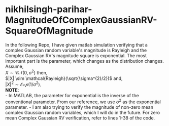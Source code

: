 # nikhilsingh-parihar-MagnitudeOfComplexGaussianRV-SquareOfMagnitude
In the following Repo, I have given matlab simulation verifying that a complex Gaussian random variable's magnitude is Rayleigh and the Complex Gaussian RV's magnitude square is exponential. The most important part is the parameter, which changes as the distribution changes.
Assume,  
      $X \sim \mathcal{CN}(0,\sigma^2)$ then,  
      $|X| \sim \mathcal{Rayleigh}(\sqrt{\sigma^{2}/2})$ and,  
      $|X|^2 \sim \mathcal{Exp}(1/\sigma^{2})$.  
      **NOTE**:  
      - In MATLAB, the parameter for exponential is the inverse of the conventional parameter. From our reference, we use $\sigma^2$ as the exponential parameter.
      - I am also trying to verify the magnitude of non-zero mean complex Gaussian random variables, which I will do in the future. For zero mean Complex Gaussian RV verification, refer to lines 1-38 of the code.
